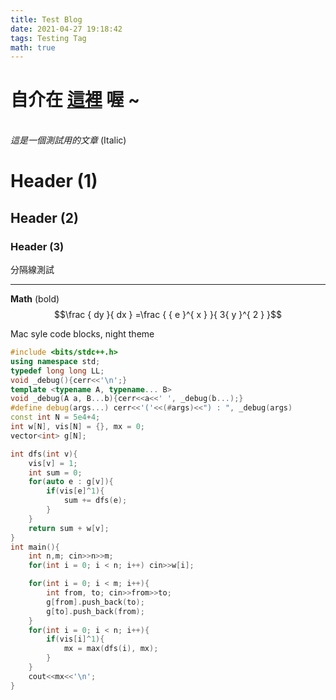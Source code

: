 ```yaml
---
title: Test Blog
date: 2021-04-27 19:18:42
tags: Testing Tag
math: true
---
```



# 自介在 [這裡](https://yhc2538.github.io/about) 喔 ~
\
*這是一個測試用的文章* (Italic)
<!-- more -->
# Header (1)
## Header (2)
### Header (3)

分隔線測試

---

**Math** (bold)
$$\frac { dy }{ dx } =\frac { { e }^{ x } }{ 3{ y }^{ 2 } }$$


Mac syle code blocks, night theme

```cpp
#include <bits/stdc++.h>
using namespace std;
typedef long long LL;
void _debug(){cerr<<'\n';}
template <typename A, typename... B>
void _debug(A a, B...b){cerr<<a<<' ', _debug(b...);}
#define debug(args...) cerr<<'('<<(#args)<<") : ", _debug(args)
const int N = 5e4+4;
int w[N], vis[N] = {}, mx = 0;
vector<int> g[N];

int dfs(int v){
    vis[v] = 1;
    int sum = 0;
    for(auto e : g[v]){
        if(vis[e]^1){
            sum += dfs(e);
        }
    }
    return sum + w[v];
}
int main(){
    int n,m; cin>>n>>m;
    for(int i = 0; i < n; i++) cin>>w[i];

    for(int i = 0; i < m; i++){
        int from, to; cin>>from>>to;
        g[from].push_back(to);
        g[to].push_back(from);
    }
    for(int i = 0; i < n; i++){
        if(vis[i]^1){
            mx = max(dfs(i), mx);
        }
    }
    cout<<mx<<'\n';
}

```



